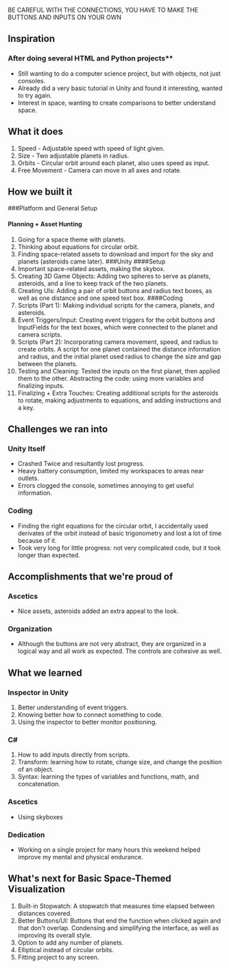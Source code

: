 BE CAREFUL WITH THE CONNECTIONS, YOU HAVE TO MAKE THE BUTTONS AND INPUTS ON YOUR OWN
## Inspiration
### After doing several HTML and Python projects**
- Still wanting to do a computer science project, but with objects, not just consoles.
- Already did a very basic tutorial in Unity and found it interesting, wanted to try again. 
- Interest in space, wanting to create comparisons to better understand space.
## What it does
1. Speed - Adjustable speed with speed of light given.
2. Size - Two adjustable planets in radius.
3. Orbits - Circular orbit around each planet, also uses speed as input.
4. Free Movement - Camera can move in all axes and rotate.
## How we built it
###Platform and General Setup
#### Planning + Asset Hunting
1. Going for a space theme with planets.
2. Thinking about equations for circular orbit.
3. Finding space-related assets to download and import for the sky and planets (asteroids came later).
###Unity
####Setup
1. Important space-related assets, making the skybox.
2. Creating 3D Game Objects: Adding two spheres to serve as planets, asteroids, and a line to keep track of the two planets. 
3. Creating UIs: Adding a pair of orbit buttons and radius text boxes, as well as one distance and one speed text box.
####Coding
1. Scripts (Part 1): Making individual scripts for the camera, planets, and asteroids.
2. Event Triggers/Input: Creating event triggers for the orbit buttons and InputFields for the text boxes, which were connected to the planet and camera scripts.
3. Scripts (Part 2): Incorporating camera movement, speed, and radius to create orbits. A script for one planet contained the distance information and radius, and the initial planet used radius to change the size and gap between the planets.
4. Testing and Cleaning: Tested the inputs on the first planet, then applied them to the other. Abstracting the code: using more variables and finalizing inputs.
5. Finalizing + Extra Touches: Creating additional scripts for the asteroids to rotate, making adjustments to equations, and adding instructions and a key.
## Challenges we ran into
### Unity Itself
- Crashed Twice and resultantly lost progress.
- Heavy battery consumption, limited my workspaces to areas near outlets.
- Errors clogged the console, sometimes annoying to get useful information.
### Coding
- Finding the right equations for the circular orbit, I accidentally used derivates of the orbit instead of basic trigonometry and lost a lot of time because of it.
- Took very long for little progress: not very complicated code, but it took longer than expected.
## Accomplishments that we're proud of
### Ascetics
- Nice assets, asteroids added an extra appeal to the look.
### Organization
- Although the buttons are not very abstract, they are organized in a logical way and all work as expected. The controls are cohesive as well.
## What we learned
### Inspector in Unity
1. Better understanding of event triggers.
2. Knowing better how to connect something to code.
3. Using the inspector to better monitor positioning.
### C#
1. How to add inputs directly from scripts.
2. Transform: learning how to rotate, change size, and change the position of an object.
3. Syntax: learning the types of variables and functions, math, and concatenation.
### Ascetics
- Using skyboxes
### Dedication
- Working on a single project for many hours this weekend helped improve my mental and physical endurance.
## What's next for Basic Space-Themed Visualization
1. Built-in Stopwatch: A stopwatch that measures time elapsed between distances covered.
2. Better Buttons/UI: Buttons that end the function when clicked again and that don't overlap. Condensing and simplifying the interface, as well as improving its overall style.
3. Option to add any number of planets.
4. Elliptical instead of circular orbits.
5. Fitting project to any screen.
